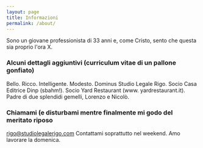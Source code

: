 ```yaml
---
layout: page
title: Informazioni
permalink: /about/
---
```


Sono un giovane professionista di 33 anni e, come Cristo, sento che questa sia proprio l'ora X.

### Alcuni dettagli aggiuntivi (curriculum vitae di un pallone gonfiato)

Bello.
Ricco.
Intelligente.
Modesto.
Dominus Studio Legale Rigo.
Socio Casa Editrice Dinp (sbahm!).
Socio Yard Restaurant (www. yardrestaurant.it).
Padre di due splendidi gemelli, Lorenzo e Nicolò.

### Chiamami (e disturbami mentre finalmente mi godo del meritato riposo
[rigo@studiolegalerigo.com](mailto:rigo@studiolegalerigo.com)
Contattami soprattutto nel weekend. Amo lavorare la domenica.